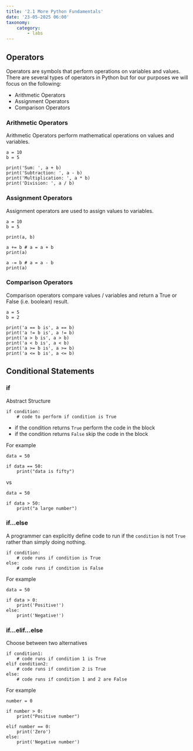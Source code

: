 ```yaml
---
title: '2.1 More Python Fundamentals'
date: '23-05-2025 06:00'
taxonomy:
    category:
        - labs
---
```


## Operators

Operators are symbols that perform operations on variables and values. There are several types of operators in Python but for our purposes we will focus on the following:

* Arithmetic Operators
* Assignment Operators
* Comparison Operators

### Arithmetic Operators

Arithmetic Operators perform mathematical operations on values and variables.

```
a = 10
b = 5

print('Sum: ', a + b)
print('Subtraction: ', a - b)
print('Multiplication: ', a * b)
print('Division: ', a / b)
```

### Assignment Operators

Assignment operators are used to assign values to variables.

```
a = 10
b = 5

print(a, b)

a += b # a = a + b
print(a)

a -= b # a = a - b
print(a)
```

### Comparison Operators

Comparison operators compare values / variables and return a True or False (i.e. boolean) result.

```
a = 5
b = 2

print('a == b is', a == b)
print('a != b is', a != b)
print('a > b is', a > b)
print('a < b is', a < b)
print('a >= b is', a >= b)
print('a <= b is', a <= b)

```

## Conditional Statements

### if

Abstract Structure

```
if condition:
    # code to perform if condition is True
```

* if the condition returns `True` perform the code in the block
* if the condition returns `False` skip the code in the block

For example

```
data = 50

if data == 50:
    print("data is fifty")

```

vs

```
data = 50

if data > 50:
    print("a large number")

```

### if...else

A programmer can explicitly define code to run if the `condition` is not `True` rather than simply doing nothing.

```
if condition:
    # code runs if condition is True
else:
    # code runs if condition is False

```

For example

```
data = 50

if data > 0:
    print('Positive!')
else:
    print('Negative!')

```

### if...elif...else

Choose between two alternatives

```
if condition1:
    # code runs if condition 1 is True
elif condition2:
    # code runs if condition 2 is True
else:
    # code runs if condition 1 and 2 are False

```

For example

```
number = 0

if number > 0:
    print("Positive number")

elif number == 0:
    print('Zero')
else:
    print('Negative number')

```
